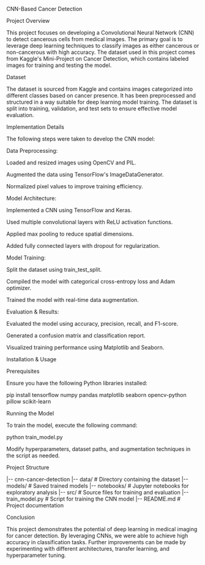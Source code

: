 CNN-Based Cancer Detection

Project Overview

This project focuses on developing a Convolutional Neural Network (CNN) to detect cancerous cells from medical images. The primary goal is to leverage deep learning techniques to classify images as either cancerous or non-cancerous with high accuracy. The dataset used in this project comes from Kaggle's Mini-Project on Cancer Detection, which contains labeled images for training and testing the model.

Dataset

The dataset is sourced from Kaggle and contains images categorized into different classes based on cancer presence. It has been preprocessed and structured in a way suitable for deep learning model training. The dataset is split into training, validation, and test sets to ensure effective model evaluation.

Implementation Details

The following steps were taken to develop the CNN model:

Data Preprocessing:

Loaded and resized images using OpenCV and PIL.

Augmented the data using TensorFlow's ImageDataGenerator.

Normalized pixel values to improve training efficiency.

Model Architecture:

Implemented a CNN using TensorFlow and Keras.

Used multiple convolutional layers with ReLU activation functions.

Applied max pooling to reduce spatial dimensions.

Added fully connected layers with dropout for regularization.

Model Training:

Split the dataset using train_test_split.

Compiled the model with categorical cross-entropy loss and Adam optimizer.

Trained the model with real-time data augmentation.

Evaluation & Results:

Evaluated the model using accuracy, precision, recall, and F1-score.

Generated a confusion matrix and classification report.

Visualized training performance using Matplotlib and Seaborn.

Installation & Usage

Prerequisites

Ensure you have the following Python libraries installed:

pip install tensorflow numpy pandas matplotlib seaborn opencv-python pillow scikit-learn

Running the Model

To train the model, execute the following command:

python train_model.py

Modify hyperparameters, dataset paths, and augmentation techniques in the script as needed.

Project Structure

|-- cnn-cancer-detection
    |-- data/                  # Directory containing the dataset
    |-- models/                # Saved trained models
    |-- notebooks/             # Jupyter notebooks for exploratory analysis
    |-- src/                   # Source files for training and evaluation
    |-- train_model.py         # Script for training the CNN model
    |-- README.md              # Project documentation

Conclusion

This project demonstrates the potential of deep learning in medical imaging for cancer detection. By leveraging CNNs, we were able to achieve high accuracy in classification tasks. Further improvements can be made by experimenting with different architectures, transfer learning, and hyperparameter tuning.
